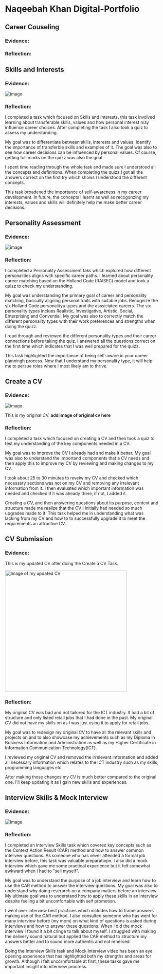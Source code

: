 # Naqeebah Khan Digital-Portfolio

## Career Couseling 
### Evidence:

### Reflection:

## Skills and Interests
### Evidence:
![image](https://github.com/user-attachments/assets/59aa0b99-c0a8-4cce-b0f8-855348df99f7)


### Reflection:
I completed a task which focused on Skills and Interests, this task involved learning about transferable skills, values and how personal interest may influence career choices. After completing the task I also took a quiz to assess my understanding. 

My goal was to differentiate between skills, interests and values. Identify the importance of transferble skills and examples of it. The goal was also to see how career decisions can be influenced by personal values. Of course, getting full marks on the quizz was also the goal.

I spent time reading through the whole task and made sure I understood all the concepts and definitions. When completing the quizz I got all the answers correct on the first try which shows I understood the different concepts. 

This task broadened the importance of self-awareness in my career development. In future, the concepts I learnt as well as recogonzing my interests, values and skills will definitely help me make better career decisions.

## Personality Assessment
### Evidence:
![image](https://github.com/user-attachments/assets/80ad1049-4e86-4bf4-aeb9-f465f0832871)


### Reflection:
I completed a Personality Assessment taks which explored how different personalities aligns with specific career paths. I learned about personality career matching based on the Holland Code (RAISEC) model and took a quizz to check my understanding.

My goal was understanding the primary goal of career and personality matching, basically aligning personal traits with suitable jobs. Recognize the six Holland Code personalityu types and the asssiciated careers. The six personality types inclues Realistic, Investigative, Artistic, Social, Enterprising and Convential. My goal was also to correctly match the different personality types with their work preferences and strengths when doing the quizz.

I read through and reviewed the different personality types and their career connections before taking the quiz. I answered all the questions correct on the first time which indicates that I was well prepared for the quizz.

This task highlighted the importance of being self-aware in your career planningh process. Now that I understand my personality type, it will help me to persue roles where I most likely am to thrive. 



## Create a CV
### Evidence:
![image](https://github.com/user-attachments/assets/9f54f0ca-964c-4617-ad51-a3a1863e5dfd)

This is my original CV.
**add image of original cv here**


### Reflection:
I completed a task which focused on creating a CV and then took a quiz to test my understanding of the key components needed in a CV. 

My goal was to improve the CV I already had and make it better. My goal was also to understand the importand components that a CV needs and then apply this to improve my CV by reviewing and making changes to my CV.

I took about 25 to 30 minutes to reveiw my CV and checked which necessary sections was not on my CV and removing any irrelevant information from it. I then evaluated which important information was needed and checked if it was already there, if not, I added it.

Creating a CV, and then answering questions about its purpose, content and structure made me realize that the CV I initially had needed so much upgrades made to it. This task helped me in understanding what was lacking from my CV and how to to successfully upgrade it to meet the requirements an attractive CV.

## CV Submission
### Evidence:
This is my updated CV after doing the Create a CV Task.


<img src="https://github.com/user-attachments/assets/d9315e25-28f8-468e-9528-46f7d1ff6afd" width="400" alt="Image of my updated CV">



### Reflection:
My original CV was bad and not tailored for the ICT industry. It had a bit of structure and only listed retail jobs that I had done in the past. My original CV did not have my skills on as I was just using it to apply for retail jobs.

My goal was to redesign my original CV to have all the relevant skills and projects on and to also showcase my achievements such as my Diploma in Business Information and Administration as well as my Higher Certificate in Information Communication Technology(ICT).

I reviewed my original CV and removed the irrelevant information and added all necessary information which relates to the ICT industry such as my skills, programming languages etc.


After making those changes my CV is much better compared to the original one. I'll keep updating it as I gain new skills and experiences. 


## Interview Skills & Mock Interview
### Evidence:
![image](https://github.com/user-attachments/assets/ea8b3198-f0ec-420a-b41e-6d85ec91b394)


### Reflection:
I completed an Interview Skills task which covered key concepts such as the Context Action Result (CAR) method and how to answer common intervew questions. As someone who has never attended a formal job interview before, this task was valuable preparatiopn. I also did a mock interview which gave me some practical experience but it felt somewhat awkward when I had to "sell myself".

My goal was to understand the purpose of a job interview and learn how to use the CAR method to answer the interview questions. My goal was also to understand why doing reserarch on a company matters before an interview. My ultimate goal was to understand how to apply these skills in an interview despite feeling a bit uncomfortable with self promotion.

I went over interview best practices which includes how to frame answers making use of the CAR method. I also consulted someone who has went for many interview before (my mom) on what kind of questions is asked during interviews and how to answer these questions. When I did the mock interview I found it a bit cringe to talk about myself. I struggled with making the delivery sound natural but applied the CAR method to structure my answers better and to sound more authentic and not rehersed.

Doing the Interview Skills task and Mock Interview video has been an eye opening experience that has highlighted both my strengths and areas for growth. Although i felt uncormfortable at first, these tasks gave me important insight into interview procress.


